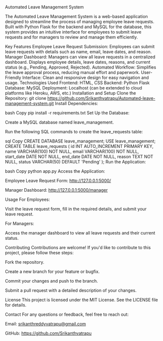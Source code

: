 Automated Leave Management System

The Automated Leave Management System is a web-based application designed to streamline the process of managing employee leave requests. Built with Python Flask for the backend and MySQL for the database, this system provides an intuitive interface for employees to submit leave requests and for managers to review and manage them efficiently.

Key Features
Employee Leave Request Submission:
Employees can submit leave requests with details such as name, email, leave dates, and reason.
Manager Dashboard:
Managers can view all leave requests in a centralized dashboard.
Displays employee details, leave dates, reasons, and current status (e.g., Pending, Approved, Rejected).
Automated Workflow:
Simplifies the leave approval process, reducing manual effort and paperwork.
User-Friendly Interface:
Clean and responsive design for easy navigation and usage.
Technologies Used
Frontend: HTML, CSS
Backend: Python Flask
Database: MySQL
Deployment: Localhost (can be extended to cloud platforms like Heroku, AWS, etc.)
Installation and Setup
Clone the Repository:
git clone https://github.com/Srikanthvatrapu/Automated-leave-management-system.git
Install Dependencies:

bash Copy pip install -r requirements.txt Set Up the Database:

Create a MySQL database named leave_management.

Run the following SQL commands to create the leave_requests table:

sql Copy CREATE DATABASE leave_management; USE leave_management; CREATE TABLE leave_requests ( id INT AUTO_INCREMENT PRIMARY KEY, name VARCHAR(100) NOT NULL, email VARCHAR(100) NOT NULL, start_date DATE NOT NULL, end_date DATE NOT NULL, reason TEXT NOT NULL, status VARCHAR(50) DEFAULT 'Pending' ); Run the Application:

bash Copy python app.py Access the Application:

Employee Leave Request Form: http://127.0.0.1:5000/

Manager Dashboard: http://127.0.0.1:5000/manager

Usage For Employees:

Visit the leave request form, fill in the required details, and submit your leave request.

For Managers:

Access the manager dashboard to view all leave requests and their current status.

Contributing Contributions are welcome! If you'd like to contribute to this project, please follow these steps:

Fork the repository.

Create a new branch for your feature or bugfix.

Commit your changes and push to the branch.

Submit a pull request with a detailed description of your changes.

License This project is licensed under the MIT License. See the LICENSE file for details.

Contact For any questions or feedback, feel free to reach out:

Email: srikanthreddyvatrapu@gmail.com

GitHub: https://github.com/Srikanthvatrapu
